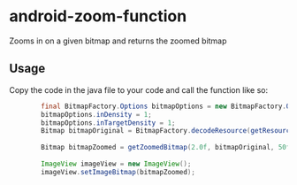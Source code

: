# android-zoom-function
Zooms in on a given bitmap and returns the zoomed bitmap

## Usage
Copy the code in the java file to your code and call the function like so:

```java
        final BitmapFactory.Options bitmapOptions = new BitmapFactory.Options();
        bitmapOptions.inDensity = 1;
        bitmapOptions.inTargetDensity = 1;
        Bitmap bitmapOriginal = BitmapFactory.decodeResource(getResources(), id, bitmapOptions);
        
        Bitmap bitmapZoomed = getZoomedBitmap(2.0f, bitmapOriginal, 50f, 50f);
        
        ImageView imageView = new ImageView();
        imageView.setImageBitmap(bitmapZoomed);
```
